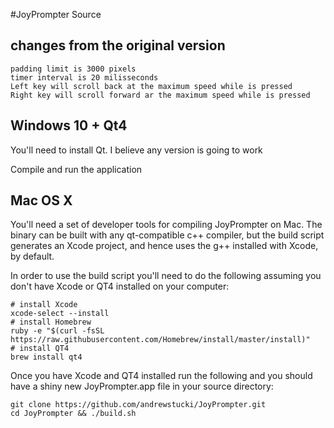 #JoyPrompter Source

## changes from the original version
	padding limit is 3000 pixels
	timer interval is 20 milisseconds
	Left key will scroll back at the maximum speed while is pressed
	Right key will scroll forward ar the maximum speed while is pressed

## Windows 10 + Qt4

You'll need to install Qt.
I believe any version is going to work

Compile and run the application


## Mac OS X

You'll need a set of developer tools for compiling JoyPrompter on Mac. The binary can be built with any qt-compatible c++ compiler, but the build script generates an Xcode project, and hence uses the g++ installed with Xcode, by default.

In order to use the build script you'll need to do the following assuming you don't have Xcode or QT4 installed on your computer:

    # install Xcode
    xcode-select --install
    # install Homebrew
    ruby -e "$(curl -fsSL https://raw.githubusercontent.com/Homebrew/install/master/install)"
    # install QT4
    brew install qt4

Once you have Xcode and QT4 installed run the following and you should have a shiny new JoyPrompter.app file in your source directory:

    git clone https://github.com/andrewstucki/JoyPrompter.git
    cd JoyPrompter && ./build.sh
